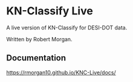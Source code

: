 # KN-Classify Live

A live version of KN-Classify for DESI-DOT data.

Written by Robert Morgan.

## Documentation

https://rmorgan10.github.io/KNC-Live/docs/
